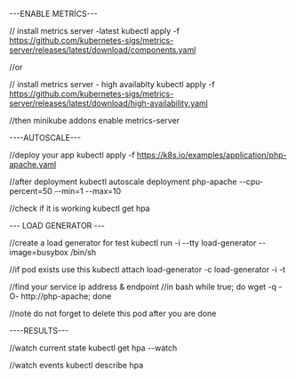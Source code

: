 ---ENABLE METRİCS---

// install metrics server -latest
kubectl apply -f https://github.com/kubernetes-sigs/metrics-server/releases/latest/download/components.yaml

//or

// install metrics server - high availablty
kubectl apply -f https://github.com/kubernetes-sigs/metrics-server/releases/latest/download/high-availability.yaml

//then 
minikube addons enable metrics-server

----AUTOSCALE---

//deploy your app
kubectl apply -f https://k8s.io/examples/application/php-apache.yaml

//after deployment
kubectl autoscale deployment php-apache --cpu-percent=50 --min=1 --max=10

//check if it is working
kubectl get hpa

--- LOAD GENERATOR ---

//create a load generator  for test
kubectl run -i --tty load-generator --image=busybox /bin/sh

//if pod exists use this
kubectl attach load-generator -c load-generator -i -t

//find your service ip address & endpoint
//in bash 
while true; do wget -q -O- http://php-apache; done

//note do not forget to delete this pod after you are done

----RESULTS---

//watch current state
kubectl get hpa --watch

//watch events
kubectl describe hpa

